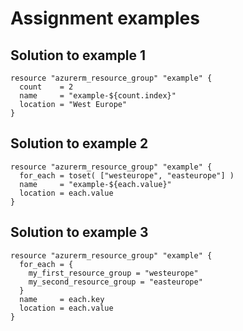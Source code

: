 # Assignment examples

## Solution to example 1

```hcl
resource "azurerm_resource_group" "example" {
  count    = 2
  name     = "example-${count.index}"
  location = "West Europe"
}
```

## Solution to example 2

```hcl
resource "azurerm_resource_group" "example" {
  for_each = toset( ["westeurope", "easteurope"] )
  name     = "example-${each.value}"
  location = each.value
}

```

## Solution to example 3

```hcl
resource "azurerm_resource_group" "example" {
  for_each = {
    my_first_resource_group = "westeurope"
    my_second_resource_group = "easteurope"
  }
  name     = each.key
  location = each.value
}
```
